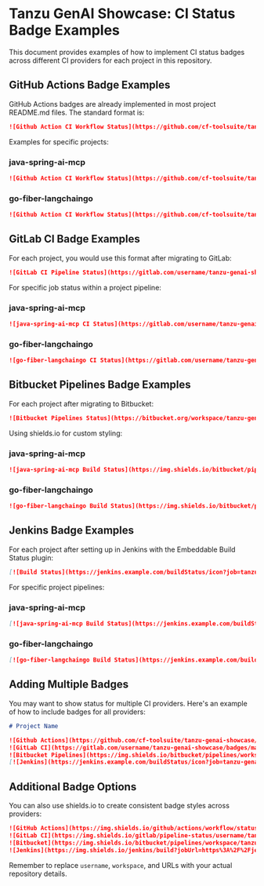 # Tanzu GenAI Showcase: CI Status Badge Examples

This document provides examples of how to implement CI status badges across different CI providers for each project in this repository.

## GitHub Actions Badge Examples

GitHub Actions badges are already implemented in most project README.md files. The standard format is:

```markdown
![Github Action CI Workflow Status](https://github.com/cf-toolsuite/tanzu-genai-showcase/actions/workflows/workflow-name.yml/badge.svg)
```

Examples for specific projects:

### java-spring-ai-mcp

```markdown
![Github Action CI Workflow Status](https://github.com/cf-toolsuite/tanzu-genai-showcase/actions/workflows/java-spring-ai-mcp.yml/badge.svg)
```

### go-fiber-langchaingo

```markdown
![Github Action CI Workflow Status](https://github.com/cf-toolsuite/tanzu-genai-showcase/actions/workflows/go-fiber-langchaingo.yml/badge.svg)
```

## GitLab CI Badge Examples

For each project, you would use this format after migrating to GitLab:

```markdown
![GitLab CI Pipeline Status](https://gitlab.com/username/tanzu-genai-showcase/badges/main/pipeline.svg)
```

For specific job status within a project pipeline:

### java-spring-ai-mcp

```markdown
![java-spring-ai-mcp CI Status](https://gitlab.com/username/tanzu-genai-showcase/badges/main/pipeline.svg?job=build-java-spring-ai-mcp)
```

### go-fiber-langchaingo

```markdown
![go-fiber-langchaingo CI Status](https://gitlab.com/username/tanzu-genai-showcase/badges/main/pipeline.svg?job=build-go-fiber-langchaingo)
```

## Bitbucket Pipelines Badge Examples

For each project after migrating to Bitbucket:

```markdown
![Bitbucket Pipelines Status](https://bitbucket.org/workspace/tanzu-genai-showcase/pipelines/results/branch/main.svg)
```

Using shields.io for custom styling:

### java-spring-ai-mcp

```markdown
![java-spring-ai-mcp Build Status](https://img.shields.io/bitbucket/pipelines/workspace/tanzu-genai-showcase/main?label=java-spring-ai-mcp)
```

### go-fiber-langchaingo

```markdown
![go-fiber-langchaingo Build Status](https://img.shields.io/bitbucket/pipelines/workspace/tanzu-genai-showcase/main?label=go-fiber-langchaingo)
```

## Jenkins Badge Examples

For each project after setting up in Jenkins with the Embeddable Build Status plugin:

```markdown
[![Build Status](https://jenkins.example.com/buildStatus/icon?job=tanzu-genai-showcase/main&subject=build)](https://jenkins.example.com/job/tanzu-genai-showcase/job/main/)
```

For specific project pipelines:

### java-spring-ai-mcp

```markdown
[![java-spring-ai-mcp Build Status](https://jenkins.example.com/buildStatus/icon?job=tanzu-genai-showcase/main/java-spring-ai-mcp&subject=java-spring-ai-mcp)](https://jenkins.example.com/job/tanzu-genai-showcase/job/main/job/java-spring-ai-mcp/)
```

### go-fiber-langchaingo

```markdown
[![go-fiber-langchaingo Build Status](https://jenkins.example.com/buildStatus/icon?job=tanzu-genai-showcase/main/go-fiber-langchaingo&subject=go-fiber-langchaingo)](https://jenkins.example.com/job/tanzu-genai-showcase/job/main/job/go-fiber-langchaingo/)
```

## Adding Multiple Badges

You may want to show status for multiple CI providers. Here's an example of how to include badges for all providers:

```markdown
# Project Name

![Github Actions](https://github.com/cf-toolsuite/tanzu-genai-showcase/actions/workflows/java-spring-ai-mcp.yml/badge.svg)
![GitLab CI](https://gitlab.com/username/tanzu-genai-showcase/badges/main/pipeline.svg?job=build-java-spring-ai-mcp)
![Bitbucket Pipelines](https://img.shields.io/bitbucket/pipelines/workspace/tanzu-genai-showcase/main?label=java-spring-ai-mcp)
[![Jenkins](https://jenkins.example.com/buildStatus/icon?job=tanzu-genai-showcase/main/java-spring-ai-mcp&subject=java-spring-ai-mcp)](https://jenkins.example.com/job/tanzu-genai-showcase/job/main/job/java-spring-ai-mcp/)
```

## Additional Badge Options

You can also use shields.io to create consistent badge styles across providers:

```markdown
![GitHub Actions](https://img.shields.io/github/actions/workflow/status/cf-toolsuite/tanzu-genai-showcase/java-spring-ai-mcp.yml?label=GitHub)
![GitLab CI](https://img.shields.io/gitlab/pipeline-status/username/tanzu-genai-showcase?branch=main&label=GitLab)
![Bitbucket](https://img.shields.io/bitbucket/pipelines/workspace/tanzu-genai-showcase/main?label=Bitbucket)
![Jenkins](https://img.shields.io/jenkins/build?jobUrl=https%3A%2F%2Fjenkins.example.com%2Fjob%2Ftanzu-genai-showcase%2Fjob%2Fmain%2F&label=Jenkins)
```

Remember to replace `username`, `workspace`, and URLs with your actual repository details.
